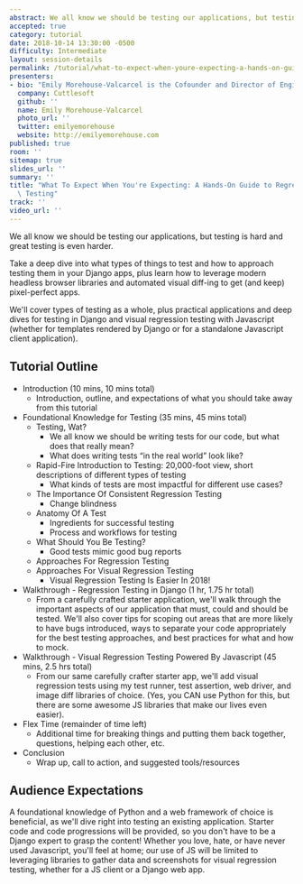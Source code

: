 ```yaml
---
abstract: We all know we should be testing our applications, but testing is hard and great testing is even harder. Take a deep dive into what and how to test your Django apps, plus learn how to leverage modern headless browser libraries and automated visual diff-ing to get (and keep) pixel-perfect apps.
accepted: true
category: tutorial
date: 2018-10-14 13:30:00 -0500
difficulty: Intermediate
layout: session-details
permalink: /tutorial/what-to-expect-when-youre-expecting-a-hands-on-guide-to-regression-testing/
presenters:
- bio: "Emily Morehouse-Valcarcel is the Cofounder and Director of Engineering of Cuttlesoft, a digital product development agency focused on creating beautifully designed and highly scalable custom software. Her passion is driven by the unique blend of empathy, strategy, curiosity, and human-centered design. When she isn' t leading Cuttlesoft, Emily is an avid Open Source Software contributor and constant learner with side projects focused on automating the mundane, improving daily life, and shedding light on the complexity of the human experience. A graduate of the Florida State University, Emily holds bachelor's degrees in Computer Science, Criminology, and Theatre."
  company: Cuttlesoft
  github: ''
  name: Emily Morehouse-Valcarcel
  photo_url: ''
  twitter: emilyemorehouse
  website: http://emilyemorehouse.com
published: true
room: ''
sitemap: true
slides_url: ''
summary: ''
title: "What To Expect When You're Expecting: A Hands-On Guide to Regression\
  \ Testing"
track: ''
video_url: ''
---
```


We all know we should be testing our applications, but testing is hard and great testing is even harder.

Take a deep dive into what types of things to test and how to approach testing them in your Django apps, plus learn how to leverage modern headless browser libraries and automated visual diff-ing to get (and keep) pixel-perfect apps.

We'll cover types of testing as a whole, plus practical applications and deep dives for testing in Django and visual regression testing with Javascript (whether for templates rendered by Django or for a standalone Javascript client application).

## Tutorial Outline

* Introduction (10 mins, 10 mins total)
  * Introduction, outline, and expectations of what you should take away from this tutorial
* Foundational Knowledge for Testing (35 mins, 45 mins total)
  * Testing, Wat?
    * We all know we should be writing tests for our code, but what does that really mean?
    * What does writing tests “in the real world” look like?
  * Rapid-Fire Introduction to Testing: 20,000-foot view, short descriptions of different types of   testing
    * What kinds of tests are most impactful for different use cases?
  * The Importance Of Consistent Regression Testing
    * Change blindness
  * Anatomy Of A Test
    * Ingredients for successful testing
    * Process and workflows for testing
  * What Should You Be Testing?
    * Good tests mimic good bug reports
  * Approaches For Regression Testing
  * Approaches For Visual Regression Testing
    * Visual Regression Testing Is Easier In 2018!
* Walkthrough - Regression Testing in Django (1 hr, 1.75 hr total)
  * From a carefully crafted starter application, we'll walk through the important aspects of our application that must, could and should be tested. We'll also cover tips for scoping out areas that are more likely to have bugs introduced, ways to separate your code appropriately for the best testing approaches, and best practices for what and how to mock.
* Walkthrough - Visual Regression Testing Powered By Javascript (45 mins, 2.5 hrs total)
  * From our same carefully crafter starter app, we'll add visual regression tests using my test runner, test assertion, web driver, and image diff libraries of choice. (Yes, you CAN use Python for this, but there are some awesome JS libraries that make our lives even easier).
* Flex Time (remainder of time left)
  * Additional time for breaking things and putting them back together, questions, helping each other, etc.
* Conclusion
  * Wrap up, call to action, and suggested tools/resources

## Audience Expectations

A foundational knowledge of Python and a web framework of choice is beneficial, as we'll dive right into testing an existing application. Starter code and code progressions will be provided, so you don't have to be a Django expert to grasp the content! Whether you love, hate, or have never used Javascript, you'll feel at home; our use of JS will be limited to leveraging libraries to gather data and screenshots for visual regression testing, whether for a JS client or a Django web app.
